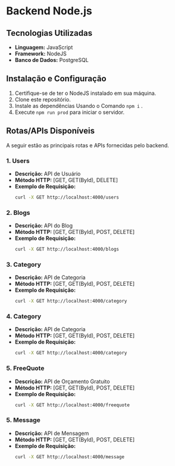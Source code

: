 <h1>Backend Node.js</h1>

## Tecnologias Utilizadas

- **Linguagem:** JavaScript
- **Framework:** NodeJS
- **Banco de Dados:** PostgreSQL

## Instalação e Configuração

1. Certifique-se de ter o NodeJS instalado em sua máquina.
2. Clone este repositório.
3. Instale as dependências Usando o Comando `npm i` .
4. Execute `npm run prod` para iniciar o servidor.

## Rotas/APIs Disponíveis

A seguir estão as principais rotas e APIs fornecidas pelo backend.

### 1. Users

- **Descrição:** API de Usuário
- **Método HTTP:** [GET, GET(ById), DELETE]
- **Exemplo de Requisição:**
  ```bash
  curl -X GET http://localhost:4000/users

### 2. Blogs

- **Descrição:** API do Blog
- **Método HTTP:** [GET, GET(ById), POST, DELETE]
- **Exemplo de Requisição:**
  ```bash
  curl -X GET http://localhost:4000/blogs

### 3. Category

- **Descrição:** API de Categoria
- **Método HTTP:** [GET, GET(ById), POST, DELETE]
- **Exemplo de Requisição:**
  ```bash
  curl -X GET http://localhost:4000/category

### 4. Category

- **Descrição:** API de Categoria
- **Método HTTP:** [GET, GET(ById), POST, DELETE]
- **Exemplo de Requisição:**
  ```bash
  curl -X GET http://localhost:4000/category

### 5. FreeQuote

- **Descrição:** API de Orçamento Gratuito
- **Método HTTP:** [GET, GET(ById), POST, DELETE]
- **Exemplo de Requisição:**
  ```bash
  curl -X GET http://localhost:4000/freequote

### 5. Message

- **Descrição:** API de Mensagem
- **Método HTTP:** [GET, GET(ById), POST, DELETE]
- **Exemplo de Requisição:**
  ```bash
  curl -X GET http://localhost:4000/message
